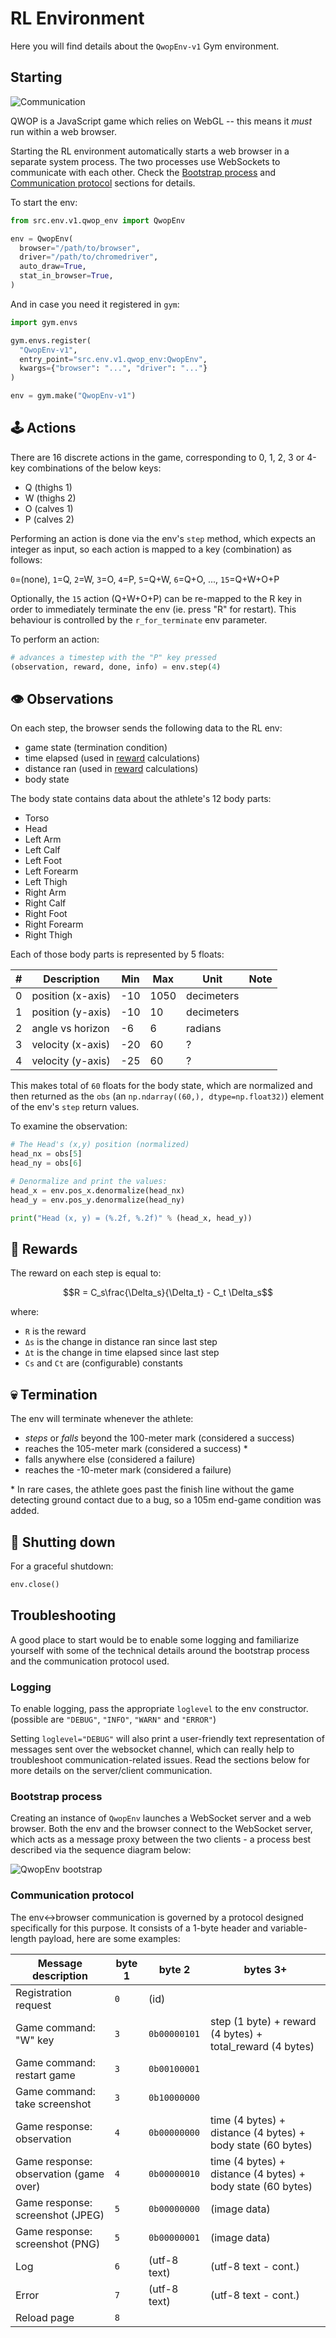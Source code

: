 # RL Environment

Here you will find details about the `QwopEnv-v1` Gym environment.

## Starting

![Communication](./communication.png)

QWOP is a JavaScript game which relies on WebGL -- this means it _must_ run
within a web browser.

Starting the RL environment automatically starts a web browser in a separate
system process. The two processes use WebSockets to communicate with each
other. Check the [Bootstrap process](#bootstrap-process) and
[Communication protocol](#communication-protocol) sections for details.

To start the env:

```python
from src.env.v1.qwop_env import QwopEnv

env = QwopEnv(
  browser="/path/to/browser",
  driver="/path/to/chromedriver",
  auto_draw=True,
  stat_in_browser=True,
)
```

And in case you need it registered in `gym`:

```python
import gym.envs

gym.envs.register(
  "QwopEnv-v1",
  entry_point="src.env.v1.qwop_env:QwopEnv",
  kwargs={"browser": "...", "driver": "..."}
)

env = gym.make("QwopEnv-v1")
```

## <a id="actions"></a> 🕹️ Actions

There are 16 discrete actions in the game, corresponding to 0, 1, 2, 3 or
4-key combinations of the below keys:

- Q (thighs 1)
- W (thighs 2)
- O (calves 1)
- P (calves 2)

Performing an action is done via the env's `step` method, which expects an
integer as input, so each action is mapped to a key (combination) as follows:

`0`=(none), `1`=Q, `2`=W, `3`=O, `4`=P, `5`=Q+W, `6`=Q+O, ..., `15`=Q+W+O+P

Optionally, the `15` action (Q+W+O+P) can be re-mapped to the R key in order
to immediately terminate the env (ie. press "R" for restart). This behaviour
is controlled by the `r_for_terminate` env parameter.

To perform an action:

```python
# advances a timestep with the "P" key pressed
(observation, reward, done, info) = env.step(4)
```

## <a id="observations"></a> 👁️ Observations

On each step, the browser sends the following data to the RL env:

* game state (termination condition)
* time elapsed (used in [reward](#rewards) calculations)
* distance ran (used in [reward](#rewards) calculations)
* body state

The body state contains data about the athlete's 12 body parts:
- Torso
- Head
- Left Arm
- Left Calf
- Left Foot
- Left Forearm
- Left Thigh
- Right Arm
- Right Calf
- Right Foot
- Right Forearm
- Right Thigh

Each of those body parts is represented by 5 floats:

|  #  | Description        | Min   | Max   | Unit        | Note
|-----|--------------------|-------|-------|-------------|------------
| 0   | position (x-axis)  | -10   | 1050  | decimeters  |
| 1   | position (y-axis)  | -10   | 10    | decimeters  |
| 2   | angle vs horizon   | -6    | 6     | radians     |
| 3   | velocity (x-axis)  | -20   | 60    | ?           |
| 4   | velocity (y-axis)  | -25   | 60    | ?           |

This makes total of `60` floats for the body state, which are normalized and
then returned as the `obs` (an `np.ndarray((60,), dtype=np.float32)`) element
of the env's `step` return values.

To examine the observation:

```python
# The Head's (x,y) position (normalized)
head_nx = obs[5]
head_ny = obs[6]

# Denormalize and print the values:
head_x = env.pos_x.denormalize(head_nx)
head_y = env.pos_y.denormalize(head_ny)

print("Head (x, y) = (%.2f, %.2f)" % (head_x, head_y))
```

## 🍩 <a id="rewards"></a> Rewards

The reward on each step is equal to:

```math
R = C_s\frac{\Delta_s}{\Delta_t} - C_t \Delta_s
```

where:
* `R` is the reward
* `Δs` is the change in distance ran since last step
* `Δt` is the change in time elapsed since last step
* `Cs` and `Ct` are (configurable) constants

## 💀 <a id="termination"></a> Termination

The env will terminate whenever the athlete:
* _steps_ or _falls_ beyond the 100-meter mark (considered a success)
* reaches the 105-meter mark (considered a success) *
* falls anywhere else (considered a failure)
* reaches the -10-meter mark (considered a failure)

\* In rare cases, the athlete goes past the finish line without the game
detecting ground contact due to a bug, so a 105m end-game condition was added.

## 🔌 <a id="shutting-down"></a> Shutting down

For a graceful shutdown:

```python
env.close()
```

## Troubleshooting

A good place to start would be to enable some logging and familiarize yourself
with some of the technical details around the bootstrap process and the
communication protocol used.

### Logging

To enable logging, pass the appropriate `loglevel` to the env constructor.
(possible are `"DEBUG"`, `"INFO"`, `"WARN"` and `"ERROR"`)

Setting `loglevel="DEBUG"` will also print a user-friendly text representation
of messages sent over the websocket channel, which can really help to
troubleshoot communication-related issues. Read the sections below for more
details on the server/client communication.

### Bootstrap process

Creating an instance of `QwopEnv` launches a WebSocket server and a web browser.
Both the env and the browser connect to the WebSocket server, which acts as a
message proxy between the two clients - a process best described via the
sequence diagram below:

![QwopEnv bootstrap](./bootstrap.png)


### Communication protocol

The env<->browser communication is governed by a protocol designed specifically
for this purpose. It consists of a 1-byte header and variable-length payload,
here are some examples:

| Message description | byte 1 | byte 2 | bytes 3+ |
|-------------|--------|--------|----------|
| Registration request | `0` | (id) | |
| Game command: "W" key | `3` | `0b00000101` | step (1 byte) + reward (4 bytes) + total_reward (4 bytes) |
| Game command: restart game | `3` | `0b00100001` | |
| Game command: take screenshot | `3` | `0b10000000` | |
| Game response: observation | `4` | `0b00000000` | time (4 bytes) + distance (4 bytes) + body state (60 bytes) |
| Game response: observation (game over) | `4` | `0b00000010` | time (4 bytes) + distance (4 bytes) + body state (60 bytes) |
| Game response: screenshot (JPEG) | `5` | `0b00000000` | (image data) |
| Game response: screenshot (PNG) | `5` | `0b00000001` | (image data) |
| Log | `6` | (utf-8 text) | (utf-8 text - cont.) |
| Error | `7` | (utf-8 text) | (utf-8 text - cont.) |
| Reload page | `8` | | |
